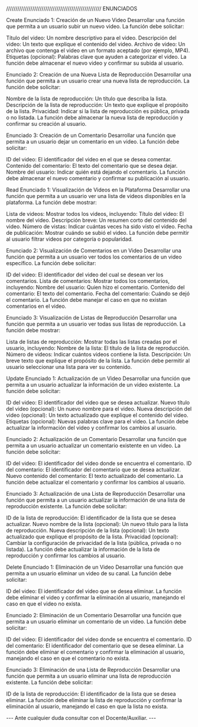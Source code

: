 
///////////////////////////////////////////////////
                         ENUNCIADOS

Create
Enunciado 1: Creación de un Nuevo Video Desarrollar una función que permita a un usuario subir un nuevo video. La función debe solicitar:

Título del video: Un nombre descriptivo para el video.
Descripción del video: Un texto que explique el contenido del video.
Archivo de video: Un archivo que contenga el video en un formato aceptado (por ejemplo, MP4).
Etiquetas (opcional): Palabras clave que ayuden a categorizar el video.
La función debe almacenar el nuevo video y confirmar su subida al usuario.

Enunciado 2: Creación de una Nueva Lista de Reproducción Desarrollar una función que permita a un usuario crear una nueva lista de reproducción. La función debe solicitar:

Nombre de la lista de reproducción: Un título que describa la lista.
Descripción de la lista de reproducción: Un texto que explique el propósito de la lista.
Privacidad: Indicar si la lista de reproducción es pública, privada o no listada.
La función debe almacenar la nueva lista de reproducción y confirmar su creación al usuario.

Enunciado 3: Creación de un Comentario Desarrollar una función que permita a un usuario dejar un comentario en un video. La función debe solicitar:

ID del video: El identificador del video en el que se desea comentar.
Contenido del comentario: El texto del comentario que se desea dejar.
Nombre del usuario: Indicar quién está dejando el comentario.
La función debe almacenar el nuevo comentario y confirmar su publicación al usuario.

Read
Enunciado 1: Visualización de Videos en la Plataforma Desarrollar una función que permita a un usuario ver una lista de videos disponibles en la plataforma. La función debe mostrar:

Lista de videos: Mostrar todos los videos, incluyendo:
Título del video: El nombre del video.
Descripción breve: Un resumen corto del contenido del video.
Número de vistas: Indicar cuántas veces ha sido visto el video.
Fecha de publicación: Mostrar cuándo se subió el video.
La función debe permitir al usuario filtrar videos por categoría o popularidad.

Enunciado 2: Visualización de Comentarios en un Video Desarrollar una función que permita a un usuario ver todos los comentarios de un video específico. La función debe solicitar:

ID del video: El identificador del video del cual se desean ver los comentarios.
Lista de comentarios: Mostrar todos los comentarios, incluyendo:
Nombre del usuario: Quien hizo el comentario.
Contenido del comentario: El texto del comentario.
Fecha del comentario: Cuándo se dejó el comentario.
La función debe manejar el caso en que no existan comentarios en el video.

Enunciado 3: Visualización de Listas de Reproducción Desarrollar una función que permita a un usuario ver todas sus listas de reproducción. La función debe mostrar:

Lista de listas de reproducción: Mostrar todas las listas creadas por el usuario, incluyendo:
Nombre de la lista: El título de la lista de reproducción.
Número de videos: Indicar cuántos videos contiene la lista.
Descripción: Un breve texto que explique el propósito de la lista.
La función debe permitir al usuario seleccionar una lista para ver su contenido.

Update
Enunciado 1: Actualización de un Video Desarrollar una función que permita a un usuario actualizar la información de un video existente. La función debe solicitar:

ID del video: El identificador del video que se desea actualizar.
Nuevo título del video (opcional): Un nuevo nombre para el video.
Nueva descripción del video (opcional): Un texto actualizado que explique el contenido del video.
Etiquetas (opcional): Nuevas palabras clave para el video.
La función debe actualizar la información del video y confirmar los cambios al usuario.

Enunciado 2: Actualización de un Comentario Desarrollar una función que permita a un usuario actualizar un comentario existente en un video. La función debe solicitar:

ID del video: El identificador del video donde se encuentra el comentario.
ID del comentario: El identificador del comentario que se desea actualizar.
Nuevo contenido del comentario: El texto actualizado del comentario.
La función debe actualizar el comentario y confirmar los cambios al usuario.

Enunciado 3: Actualización de una Lista de Reproducción Desarrollar una función que permita a un usuario actualizar la información de una lista de reproducción existente. La función debe solicitar:

ID de la lista de reproducción: El identificador de la lista que se desea actualizar.
Nuevo nombre de la lista (opcional): Un nuevo título para la lista de reproducción.
Nueva descripción de la lista (opcional): Un texto actualizado que explique el propósito de la lista.
Privacidad (opcional): Cambiar la configuración de privacidad de la lista (pública, privada o no listada).
La función debe actualizar la información de la lista de reproducción y confirmar los cambios al usuario.

Delete
Enunciado 1: Eliminación de un Video Desarrollar una función que permita a un usuario eliminar un video de su canal. La función debe solicitar:

ID del video: El identificador del video que se desea eliminar.
La función debe eliminar el video y confirmar la eliminación al usuario, manejando el caso en que el video no exista.

Enunciado 2: Eliminación de un Comentario Desarrollar una función que permita a un usuario eliminar un comentario de un video. La función debe solicitar:

ID del video: El identificador del video donde se encuentra el comentario.
ID del comentario: El identificador del comentario que se desea eliminar.
La función debe eliminar el comentario y confirmar la eliminación al usuario, manejando el caso en que el comentario no exista.

Enunciado 3: Eliminación de una Lista de Reproducción Desarrollar una función que permita a un usuario eliminar una lista de reproducción existente. La función debe solicitar:

ID de la lista de reproducción: El identificador de la lista que se desea eliminar.
La función debe eliminar la lista de reproducción y confirmar la eliminación al usuario, manejando el caso en que la lista no exista.



--- Ante cualquier duda consultar con el Docente/Auxiliar. ---
